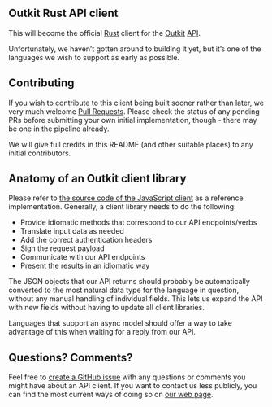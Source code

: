 ## Outkit Rust API client
This will become the official [Rust](https://www.rust-lang.org/) client for 
the [Outkit](https://outkit.io/) [API](https://docs.outkit.io/). 

Unfortunately, we haven’t gotten around to building it yet, but it’s one of the languages we wish to support as early as possible.

## Contributing
If you wish to contribute to this client being built sooner rather than later, we very much welcome [Pull Requests](/outkit/rust-client/pulls). 
Please check the status of any pending PRs before submitting your own initial implementation, though - there may be 
one in the pipeline already.

We will give full credits in this README (and other suitable places) to any initial contributors.

## Anatomy of an Outkit client library
Please refer to [the source code of the JavaScript client](https://github.com/outkit/javascript-client) as a reference implementation. 
Generally, a client library needs to do the following:

* Provide idiomatic methods that correspond to our API endpoints/verbs
* Translate input data as needed
* Add the correct authentication headers
* Sign the request payload
* Communicate with our API endpoints
* Present the results in an idiomatic way 

The JSON objects that our API returns should probably be automatically converted to the most
natural data type for the language in question, without any manual handling of individual fields. 
This lets us expand the API with new fields without having to update all client libraries.

Languages that support an async model should offer a way to take advantage of this when waiting for a
reply from our API.

## Questions? Comments?
Feel free to [create a GitHub issue]((/outkit/rust-client/issues)) with any questions or comments you might have about an API client.
If you want to contact us less publicly, you can find the most current ways of doing so on [our web page](https://outkit.io/contact).
